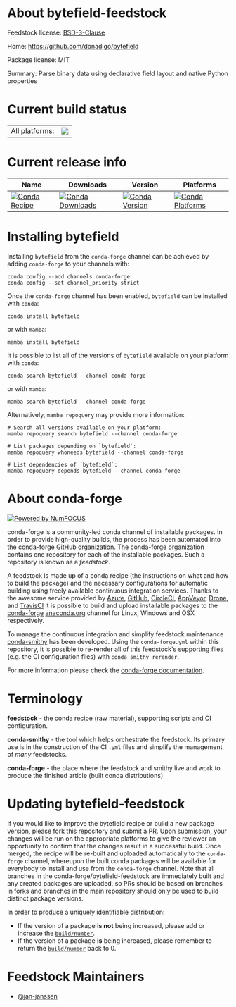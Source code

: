 About bytefield-feedstock
=========================

Feedstock license: [BSD-3-Clause](https://github.com/conda-forge/bytefield-feedstock/blob/main/LICENSE.txt)

Home: https://github.com/donadigo/bytefield

Package license: MIT

Summary: Parse binary data using declarative field layout and native Python properties

Current build status
====================


<table><tr><td>All platforms:</td>
    <td>
      <a href="https://dev.azure.com/conda-forge/feedstock-builds/_build/latest?definitionId=22670&branchName=main">
        <img src="https://dev.azure.com/conda-forge/feedstock-builds/_apis/build/status/bytefield-feedstock?branchName=main">
      </a>
    </td>
  </tr>
</table>

Current release info
====================

| Name | Downloads | Version | Platforms |
| --- | --- | --- | --- |
| [![Conda Recipe](https://img.shields.io/badge/recipe-bytefield-green.svg)](https://anaconda.org/conda-forge/bytefield) | [![Conda Downloads](https://img.shields.io/conda/dn/conda-forge/bytefield.svg)](https://anaconda.org/conda-forge/bytefield) | [![Conda Version](https://img.shields.io/conda/vn/conda-forge/bytefield.svg)](https://anaconda.org/conda-forge/bytefield) | [![Conda Platforms](https://img.shields.io/conda/pn/conda-forge/bytefield.svg)](https://anaconda.org/conda-forge/bytefield) |

Installing bytefield
====================

Installing `bytefield` from the `conda-forge` channel can be achieved by adding `conda-forge` to your channels with:

```
conda config --add channels conda-forge
conda config --set channel_priority strict
```

Once the `conda-forge` channel has been enabled, `bytefield` can be installed with `conda`:

```
conda install bytefield
```

or with `mamba`:

```
mamba install bytefield
```

It is possible to list all of the versions of `bytefield` available on your platform with `conda`:

```
conda search bytefield --channel conda-forge
```

or with `mamba`:

```
mamba search bytefield --channel conda-forge
```

Alternatively, `mamba repoquery` may provide more information:

```
# Search all versions available on your platform:
mamba repoquery search bytefield --channel conda-forge

# List packages depending on `bytefield`:
mamba repoquery whoneeds bytefield --channel conda-forge

# List dependencies of `bytefield`:
mamba repoquery depends bytefield --channel conda-forge
```


About conda-forge
=================

[![Powered by
NumFOCUS](https://img.shields.io/badge/powered%20by-NumFOCUS-orange.svg?style=flat&colorA=E1523D&colorB=007D8A)](https://numfocus.org)

conda-forge is a community-led conda channel of installable packages.
In order to provide high-quality builds, the process has been automated into the
conda-forge GitHub organization. The conda-forge organization contains one repository
for each of the installable packages. Such a repository is known as a *feedstock*.

A feedstock is made up of a conda recipe (the instructions on what and how to build
the package) and the necessary configurations for automatic building using freely
available continuous integration services. Thanks to the awesome service provided by
[Azure](https://azure.microsoft.com/en-us/services/devops/), [GitHub](https://github.com/),
[CircleCI](https://circleci.com/), [AppVeyor](https://www.appveyor.com/),
[Drone](https://cloud.drone.io/welcome), and [TravisCI](https://travis-ci.com/)
it is possible to build and upload installable packages to the
[conda-forge](https://anaconda.org/conda-forge) [anaconda.org](https://anaconda.org/)
channel for Linux, Windows and OSX respectively.

To manage the continuous integration and simplify feedstock maintenance
[conda-smithy](https://github.com/conda-forge/conda-smithy) has been developed.
Using the ``conda-forge.yml`` within this repository, it is possible to re-render all of
this feedstock's supporting files (e.g. the CI configuration files) with ``conda smithy rerender``.

For more information please check the [conda-forge documentation](https://conda-forge.org/docs/).

Terminology
===========

**feedstock** - the conda recipe (raw material), supporting scripts and CI configuration.

**conda-smithy** - the tool which helps orchestrate the feedstock.
                   Its primary use is in the construction of the CI ``.yml`` files
                   and simplify the management of *many* feedstocks.

**conda-forge** - the place where the feedstock and smithy live and work to
                  produce the finished article (built conda distributions)


Updating bytefield-feedstock
============================

If you would like to improve the bytefield recipe or build a new
package version, please fork this repository and submit a PR. Upon submission,
your changes will be run on the appropriate platforms to give the reviewer an
opportunity to confirm that the changes result in a successful build. Once
merged, the recipe will be re-built and uploaded automatically to the
`conda-forge` channel, whereupon the built conda packages will be available for
everybody to install and use from the `conda-forge` channel.
Note that all branches in the conda-forge/bytefield-feedstock are
immediately built and any created packages are uploaded, so PRs should be based
on branches in forks and branches in the main repository should only be used to
build distinct package versions.

In order to produce a uniquely identifiable distribution:
 * If the version of a package **is not** being increased, please add or increase
   the [``build/number``](https://docs.conda.io/projects/conda-build/en/latest/resources/define-metadata.html#build-number-and-string).
 * If the version of a package **is** being increased, please remember to return
   the [``build/number``](https://docs.conda.io/projects/conda-build/en/latest/resources/define-metadata.html#build-number-and-string)
   back to 0.

Feedstock Maintainers
=====================

* [@jan-janssen](https://github.com/jan-janssen/)

